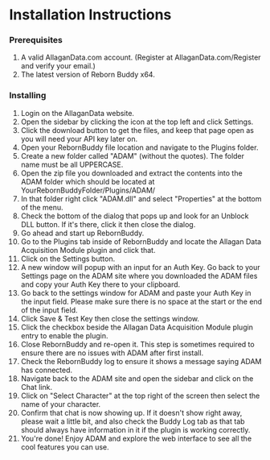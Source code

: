 # Installation Instructions

### Prerequisites
1. A valid AllaganData.com account. (Register at AllaganData.com/Register and verify your email.)
2. The latest version of Reborn Buddy x64.

### Installing
1. Login on the AllaganData website.
2. Open the sidebar by clicking the icon at the top left and click Settings.
3. Click the download button to get the files, and keep that page open as you will need your API key later on.
4. Open your RebornBuddy file location and navigate to the Plugins folder.
5. Create a new folder called "ADAM" (without the quotes). The folder name must be all UPPERCASE.
6. Open the zip file you downloaded and extract the contents into the ADAM folder which should be located at YourRebornBuddyFolder/Plugins/ADAM/
7. In that folder right click "ADAM.dll" and select "Properties" at the bottom of the menu.
8. Check the bottom of the dialog that pops up and look for an Unblock DLL button. If it's there, click it then close the dialog.
9. Go ahead and start up RebornBuddy.
10. Go to the Plugins tab inside of RebornBuddy and locate the Allagan Data Acquisition Module plugin and click that.
11. Click on the Settings button.
12. A new window will popup with an input for an Auth Key. Go back to your Settings page on the ADAM site where you downloaded the ADAM files and copy your Auth Key there to your clipboard.
13. Go back to the settings window for ADAM and paste your Auth Key in the input field. Please make sure there is no space at the start or the end of the input field.
14. Click Save & Test Key then close the settings window.
15. Click the checkbox beside the Allagan Data Acquisition Module plugin entry to enable the plugin.
16. Close RebornBuddy and re-open it. This step is sometimes required to ensure there are no issues with ADAM after first install. 
17. Check the RebornBuddy log to ensure it shows a message saying ADAM has connected.
18. Navigate back to the ADAM site and open the sidebar and click on the Chat link.
19. Click on "Select Character" at the top right of the screen then select the name of your character.
20. Confirm that chat is now showing up. If it doesn't show right away, please wait a little bit, and also check the Buddy Log tab as that tab should always have information in it if the plugin is working correctly.
21. You're done! Enjoy ADAM and explore the web interface to see all the cool features you can use.